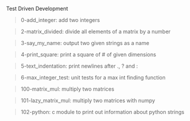 Test Driven Development
> 0-add_integer: add two integers

> 2-matrix_divided: divide all elements of a matrix by a number

> 3-say_my_name: output two given strings as a name

> 4-print_square: print a square of # of given dimensions

> 5-text_indentation: print newlines after ., ? and :

> 6-max_integer_test: unit tests for a max int finding function

> 100-matrix_mul: multiply two matrices

> 101-lazy_matrix_mul: multiply two matrices with numpy

> 102-python: c module to print out information about python strings
